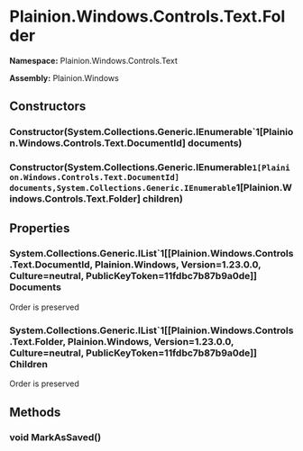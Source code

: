 
# Plainion.Windows.Controls.Text.Folder

**Namespace:** Plainion.Windows.Controls.Text

**Assembly:** Plainion.Windows


## Constructors

### Constructor(System.Collections.Generic.IEnumerable`1[Plainion.Windows.Controls.Text.DocumentId] documents)

### Constructor(System.Collections.Generic.IEnumerable`1[Plainion.Windows.Controls.Text.DocumentId] documents,System.Collections.Generic.IEnumerable`1[Plainion.Windows.Controls.Text.Folder] children)


## Properties

### System.Collections.Generic.IList`1[[Plainion.Windows.Controls.Text.DocumentId, Plainion.Windows, Version=1.23.0.0, Culture=neutral, PublicKeyToken=11fdbc7b87b9a0de]] Documents

Order is preserved

### System.Collections.Generic.IList`1[[Plainion.Windows.Controls.Text.Folder, Plainion.Windows, Version=1.23.0.0, Culture=neutral, PublicKeyToken=11fdbc7b87b9a0de]] Children

Order is preserved


## Methods

### void MarkAsSaved()
